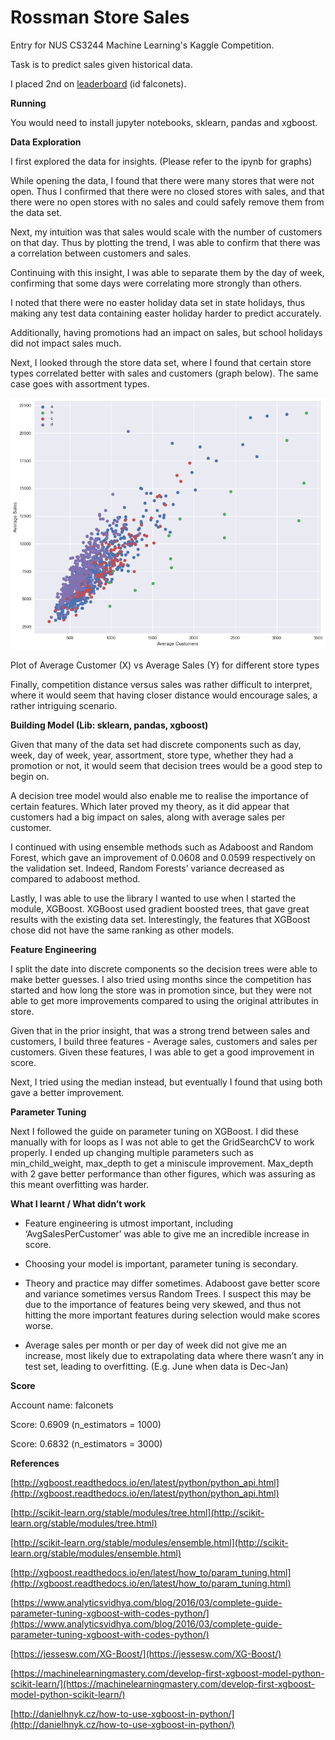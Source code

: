 # Rossman Store Sales

Entry for NUS CS3244 Machine Learning's Kaggle Competition. 

Task is to predict sales given historical data.

I placed 2nd on [leaderboard](https://www.kaggle.com/c/cs3244-rossmann-store-sales/leaderboard) (id falconets).

**Running**

You would need to install jupyter notebooks, sklearn, pandas and xgboost.

**Data Exploration**

I first explored the data for insights. (Please refer to the ipynb for graphs)

While opening the data, I found that there were many stores that were not open. Thus I confirmed that there were no closed stores with sales, and that there were no open stores with no sales and could safely remove them from the data set. 

Next, my intuition was that sales would scale with the number of customers on that day. Thus by plotting the trend, I was able to confirm that there was a correlation between customers and sales.

Continuing with this insight, I was able to separate them by the day of week, confirming that some days were correlating more strongly than others.

I noted that there were no easter holiday data set in state holidays, thus making any test data containing easter holiday harder to predict accurately.

Additionally, having promotions had an impact on sales, but school holidays did not impact sales much.

Next, I looked through the store data set, where I found that certain store types correlated better with sales and customers (graph below). The same case goes with assortment types.

![plot of average customers vs average sales](assets/image_0.png)

Plot of Average Customer (X) vs Average Sales (Y) for different store types

Finally, competition distance versus sales was rather difficult to interpret, where it would seem that having closer distance would encourage sales, a rather intriguing scenario.

**Building Model (Lib: sklearn, pandas, xgboost)**

Given that many of the data set had discrete components such as day, week, day of week, year, assortment, store type, whether they had a promotion or not, it would seem that decision trees would be a good step to begin on.

A decision tree model would also enable me to realise the importance of certain features.  Which later proved my theory, as it did appear that customers had a big impact on sales, along with average sales per customer.

I continued with using ensemble methods such as Adaboost and Random Forest, which gave an improvement of 0.0608 and 0.0599 respectively on the validation set. Indeed, Random Forests’ variance decreased as compared to adaboost method.

Lastly, I was able to use the library I wanted to use when I started the module, XGBoost. XGBoost used gradient boosted trees, that gave great results with the existing data set. Interestingly, the features that XGBoost chose did not have the same ranking as other models.

**Feature Engineering**

I split the date into discrete components so the decision trees were able to make better guesses. I also tried using months since the competition has started and how long the store was in promotion since, but they were not able to get more improvements compared to using the original attributes in store.

Given that in the prior insight, that was a strong trend between sales and customers, I build three features - Average sales, customers and sales per customers. Given these features, I was able to get a good improvement in score.

Next, I tried using the median instead, but eventually I found that using both gave a better improvement.

**Parameter Tuning**

Next I followed the guide on parameter tuning on XGBoost. I did these manually with for loops as I was not able to get the GridSearchCV to work properly. I ended up changing multiple parameters such as min_child_weight, max_depth to get a miniscule improvement. Max_depth with 2 gave better performance than other figures, which was assuring as this meant overfitting was harder.

**What I learnt / What didn’t work**

* Feature engineering is utmost important, including ‘AvgSalesPerCustomer’ was able to give me an incredible increase in score. 

* Choosing your model is important, parameter tuning is secondary.

* Theory and practice may differ sometimes. Adaboost gave better score and variance sometimes versus Random Trees. I suspect this may be due to the importance of features being very skewed, and thus not hitting the more important features during selection would make scores worse.

* Average sales per month or per day of week did not give me an increase, most likely due to extrapolating data where there wasn’t any in test set, leading to overfitting. (E.g. June when data is Dec-Jan)

**Score**

Account name: falconets

Score: 0.6909 (n_estimators = 1000)

Score: 0.6832 (n_estimators = 3000)

**References**

[http://xgboost.readthedocs.io/en/latest/python/python_api.html](http://xgboost.readthedocs.io/en/latest/python/python_api.html)

[http://scikit-learn.org/stable/modules/tree.html](http://scikit-learn.org/stable/modules/tree.html)

[http://scikit-learn.org/stable/modules/ensemble.html](http://scikit-learn.org/stable/modules/ensemble.html)

[http://xgboost.readthedocs.io/en/latest/how_to/param_tuning.html](http://xgboost.readthedocs.io/en/latest/how_to/param_tuning.html)

[https://www.analyticsvidhya.com/blog/2016/03/complete-guide-parameter-tuning-xgboost-with-codes-python/](https://www.analyticsvidhya.com/blog/2016/03/complete-guide-parameter-tuning-xgboost-with-codes-python/)

[https://jessesw.com/XG-Boost/](https://jessesw.com/XG-Boost/)

[https://machinelearningmastery.com/develop-first-xgboost-model-python-scikit-learn/](https://machinelearningmastery.com/develop-first-xgboost-model-python-scikit-learn/)

[http://danielhnyk.cz/how-to-use-xgboost-in-python/](http://danielhnyk.cz/how-to-use-xgboost-in-python/)

